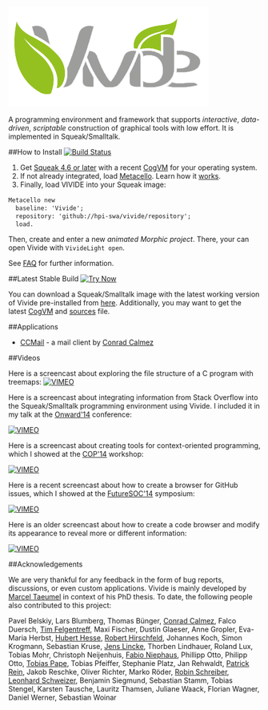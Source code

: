![vivide-logo](images/logo.png)

A programming environment and framework that supports *interactive*, *data-driven*, *scriptable* construction of graphical tools with low effort. It is implemented in Squeak/Smalltalk.

##How to Install [![Build Status](https://secure.travis-ci.org/hpi-swa/vivide.png?branch=master)](http://travis-ci.org/hpi-swa/vivide)

1. Get [Squeak 4.6 or later](http://www.squeak.org) with a recent [CogVM](http://www.mirandabanda.org/files/Cog/VM/) for your operating system.
2. If not already integrated, load [Metacello](https://github.com/dalehenrich/metacello-work). Learn how it [works](https://github.com/dalehenrich/metacello-work/blob/master/docs/MetacelloUserGuide.md).
3. Finally, load VIVIDE into your Squeak image:

```Smalltalk
Metacello new
  baseline: 'Vivide';
  repository: 'github://hpi-swa/vivide/repository';
  load.
```

Then, create and enter a new *animated Morphic project*. There, your can open Vivide with ```VivideLight open```.

See [FAQ](https://github.com/hpi-swa/vivide/wiki/FAQ) for further information.

##Latest Stable Build [![Try Now](http://img.shields.io/badge/try-now-green.svg)](https://bertfreudenberg.github.io/SqueakJS/run#url=https://www.hpi.uni-potsdam.de/hirschfeld/artefacts/vivide/&files=%5BVivide-Squeak4.6.image,Vivide-Squeak4.6.changes,SqueakV46.sources%5D&forceDownload=true)

You can download a Squeak/Smalltalk image with the latest working version of Vivide pre-installed from [here](https://www.hpi.uni-potsdam.de/hirschfeld/artefacts/vivide/). Additionally, you may want to get the latest [CogVM](http://www.mirandabanda.org/files/Cog/VM/) and [sources](http://ftp.squeak.org/sources_files/) file.

##Applications

* [CCMail](https://github.com/calmez/CCMail) - a mail client by [Conrad Calmez](https://github.com/calmez)

##Videos

Here is a screencast about exploring the file structure of a C program with treemaps:
[![VIMEO](https://i.vimeocdn.com/video/540030443_320.jpg)](https://vimeo.com/142670997)

Here is a screencast about integrating information from Stack Overflow into the Squeak/Smalltalk programming environment using Vivide. I included it in my talk at the [Onward'14](http://2014.splashcon.org/track/onward2014-papers) conference:

[![VIMEO](https://i.vimeocdn.com/video/503216190_320.jpg)](https://vimeo.com/116751102)

Here is a screencast about creating tools for context-oriented programming, which I showed at the [COP'14](http://prg.is.titech.ac.jp/events/cop14) workshop: 

[![VIMEO](http://i.vimeocdn.com/video/484103433_320.jpg)](https://www.vimeo.com/102158303)

Here is a recent screencast about how to create a browser for GitHub issues, which I showed at the [FutureSOC'14](https://www.hpi.uni-potsdam.de/research_school/aktivitaeten/future_trends_in_soc/futuresoc_2014.html) symposium:

[![VIMEO](http://i.vimeocdn.com/video/480727139_320.jpg)](https://www.vimeo.com/99525933)

Here is an older screencast about how to create a code browser and modify its appearance to reveal more or different information:

[![VIMEO](http://i.vimeocdn.com/video/434147754_320.jpg)](https://www.vimeo.com/63757592)

##Acknowledgements

We are very thankful for any feedback in the form of bug reports, discussions, or even custom applications. Vivide is mainly developed by [Marcel Taeumel](https://github.com/marceltaeumel) in context of his PhD thesis. To date, the following people also contributed to this project:

Pavel Belskiy,
Lars Blumberg,
Thomas Bünger,
[Conrad Calmez](https://github.com/calmez),
Falco Duersch,
[Tim Felgentreff](https://github.com/timfel),
Maxi Fischer,
Dustin Glaeser,
Anne Gropler,
Eva-Maria Herbst,
[Hubert Hesse](https://github.com/hubx),
[Robert Hirschfeld](https://github.com/roberthirschfeld),
Johannes Koch,
Simon Krogmann,
Sebastian Kruse,
[Jens Lincke](https://github.com/JensLincke),
Thorben Lindhauer,
Roland Lux,
Tobias Mohr,
Christoph Neijenhuis,
[Fabio Niephaus](https://github.com/fniephaus),
Phillipp Otto,
Philipp Otto,
[Tobias Pape](https://github.com/krono),
Tobias Pfeiffer,
Stephanie Platz,
Jan Rehwaldt,
[Patrick Rein](https://github.com/codeZeilen),
Jakob Reschke,
Oliver Richter,
Marko Röder,
[Robin Schreiber](https://github.com/merryman),
[Leonhard Schweizer](https://github.com/leoschweizer),
Benjamin Siegmund,
Sebastian Stamm,
Tobias Stengel,
Karsten Tausche,
Lauritz Thamsen,
Juliane Waack,
Florian Wagner,
Daniel Werner,
Sebastian Woinar


